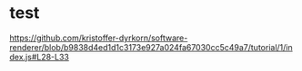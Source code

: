 # test

https://github.com/kristoffer-dyrkorn/software-renderer/blob/b9838d4ed1d1c3173e927a024fa67030cc5c49a7/tutorial/1/index.js#L28-L33

